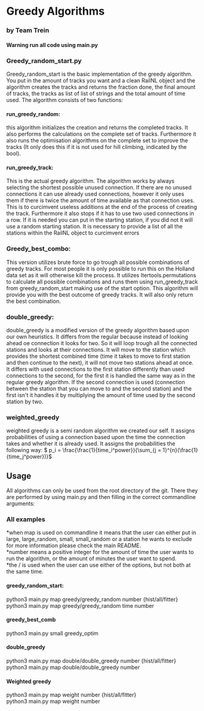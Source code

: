 # Greedy Algorithms
### by Team Trein

#### Warning run all code using main.py

### Greedy_random_start.py
Greedy_random_start is the basic implementation of the greedy algorithm.
You put in the amount of tracks you want and a clean RailNL object and the algorithm creates the tracks and returns the fraction done, the final amount of tracks, the tracks as list of list of strings and the total amount of time used.
The algorithm consists of two functions:
#### run_greedy_random:
this algorithm initializes the creation and returns the completed tracks. It also performs the calculations on the complete set of tracks.
Furthermore it also runs the optimisation algorithms on the complete set to improve the tracks (It only does this if it is not used for hill climbing, indicated by the bool).
#### run_greedy_track:
This is the actual greedy algorithm. The algorithm works by always selecting the shortest possible unused connection.
If there are no unused connections it can use already used connections, however it only uses them if there is twice the amount of time available as that connection uses. This is to curcimvent useless additions at the end of the process of creating the track.
Furthermore it also stops if it has to use two used connections in a row.
If it is needed you can put in the starting station, if you did not it will use a random starting station.
It is necessary to provide a list of all the stations within the RailNL object to curcimvent errors
### Greedy_best_combo:
This version utilizes brute force to go trough all possible combinations of greedy tracks. For most people it is only possible to run this on the Holland data set as it will otherwise kill the process. It utilizes Itertools.permutations to calculate all possible combinations and runs them using run_greedy_track from greedy_random_start making use of the start option. This algorithm will provide you with the best outcome of greedy tracks. It will also only return the best combination.
### double_greedy:
double_greedy is a modified version of the greedy algorithm based upon our own heuristics. It differs from the regular because instead of looking ahead oe connection it looks for two. So it will loop trough all the connected stations and looks at their connections. It will move to the station which provides the shortest combined time (time it takes to move to first station and then continue to the next), it will not move two stations ahead at once.
It differs with used connections to the first station differently than used connections to the second, for the first it is handled the same way as in the regular greedy algorithm. If the second connection is used (connection between the station that you can move to and the second station) and the first isn't it handles it by multiplying the amount of time used by the second station by two.
### weighted_greedy
weighted greedy is a semi random algorithm we created our self. It assigns probabilities of using a connection based upon the time the connection takes and whether it is already used. It assigns the probabilities the following way: $ p_i = \frac{\frac{1}{time_i^power}}{\sum_{j = 1}^{n}(\frac{1}{time_j^power})}$
## Usage
All algorithms can only be used from the root directory of the git.
There they are performed by using main.py and then filling in the correct commandline arguments:
### All examples
*when map is used on commandline it means that the user can either put in large, large_random, small, small_random or a station he wants to exclude for more information please check the main README.\
*number means a positive integer for the amount of time the user wants to run the algorithm, or the amount of minutes the user want to spend.\
*the / is used when the user can use either of the options, but not both at the same time.
#### greedy_random_start:
python3 main.py map greedy/greedy_random number {hist/all/fitter}\
python3 main.py map greedy/greedy_random time number
#### greedy_best_comb
python3 main.py small greedy_optim
#### double_greedy
python3 main.py map double/double_greedy number {hist/all/fitter}\
python3 main.py map double/double_greedy number
#### Weighted greedy
python3 main.py map weight number {hist/all/fitter}\
python3 main.py map weight number
